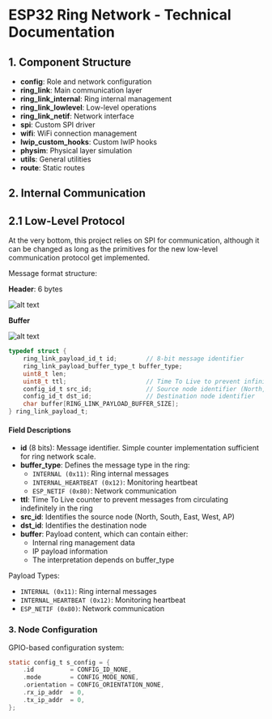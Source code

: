# ESP32 Ring Network - Technical Documentation

## 1. Component Structure
- **config**: Role and network configuration
- **ring_link**: Main communication layer
- **ring_link_internal**: Ring internal management 
- **ring_link_lowlevel**: Low-level operations
- **ring_link_netif**: Network interface
- **spi**: Custom SPI driver
- **wifi**: WiFi connection management
- **lwip_custom_hooks**: Custom lwIP hooks
- **physim**: Physical layer simulation
- **utils**: General utilities
- **route**: Static routes

## 2. Internal Communication

## 2.1 Low-Level Protocol
At the very bottom, this project relies on SPI for communication, although it can be changed as long as the primitives for the new low-level communication protocol get implemented.

Message format structure:

**Header**: 6 bytes

![alt text](./arquitectura-payload.svg)

**Buffer**

![alt text](./arquitectura-payload.buffer.svg)


```c
typedef struct {
    ring_link_payload_id_t id;        // 8-bit message identifier
    ring_link_payload_buffer_type_t buffer_type;
    uint8_t len;
    uint8_t ttl;                      // Time To Live to prevent infinite message loops
    config_id_t src_id;               // Source node identifier (North, South, etc.)
    config_id_t dst_id;               // Destination node identifier
    char buffer[RING_LINK_PAYLOAD_BUFFER_SIZE];
} ring_link_payload_t;
```


#### Field Descriptions
- **id** (8 bits): Message identifier. Simple counter implementation sufficient for ring network scale.
- **buffer_type**: Defines the message type in the ring:
  - `INTERNAL (0x11)`: Ring internal messages
  - `INTERNAL_HEARTBEAT (0x12)`: Monitoring heartbeat
  - `ESP_NETIF (0x80)`: Network communication
- **ttl**: Time To Live counter to prevent messages from circulating indefinitely in the ring
- **src_id**: Identifies the source node (North, South, East, West, AP)
- **dst_id**: Identifies the destination node
- **buffer**: Payload content, which can contain either:
  - Internal ring management data
  - IP payload information
  - The interpretation depends on buffer_type


Payload Types:
- `INTERNAL (0x11)`: Ring internal messages
- `INTERNAL_HEARTBEAT (0x12)`: Monitoring heartbeat
- `ESP_NETIF (0x80)`: Network communication

### 3. Node Configuration

GPIO-based configuration system:
```c
static config_t s_config = {
    .id          = CONFIG_ID_NONE,
    .mode        = CONFIG_MODE_NONE,
    .orientation = CONFIG_ORIENTATION_NONE,
    .rx_ip_addr  = 0,
    .tx_ip_addr  = 0,
};
```
